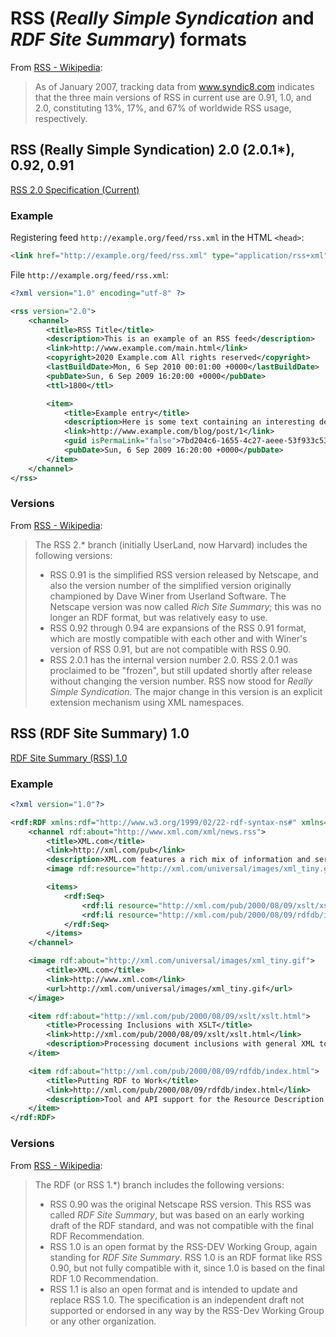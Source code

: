 # RSS (_Really Simple Syndication_ and _RDF Site Summary_) formats

From [RSS - Wikipedia](https://en.wikipedia.org/wiki/RSS):

> As of January 2007, tracking data from www.syndic8.com indicates that the three main versions of RSS in current use are 0.91, 1.0, and 2.0, constituting 13%, 17%, and 67% of worldwide RSS usage, respectively.

## RSS (Really Simple Syndication) 2.0 (2.0.1\*), 0.92, 0.91

[RSS 2.0 Specification (Current)](https://www.rssboard.org/rss-specification)

### Example

Registering feed `http://example.org/feed/rss.xml` in the HTML `<head>`:

```html
<link href="http://example.org/feed/rss.xml" type="application/rss+xml" rel="alternate" title="Sitewide RSS feed" />
```

File `http://example.org/feed/rss.xml`:

```xml
<?xml version="1.0" encoding="utf-8" ?>

<rss version="2.0">
    <channel>
        <title>RSS Title</title>
        <description>This is an example of an RSS feed</description>
        <link>http://www.example.com/main.html</link>
        <copyright>2020 Example.com All rights reserved</copyright>
        <lastBuildDate>Mon, 6 Sep 2010 00:01:00 +0000</lastBuildDate>
        <pubDate>Sun, 6 Sep 2009 16:20:00 +0000</pubDate>
        <ttl>1800</ttl>

        <item>
            <title>Example entry</title>
            <description>Here is some text containing an interesting description.</description>
            <link>http://www.example.com/blog/post/1</link>
            <guid isPermaLink="false">7bd204c6-1655-4c27-aeee-53f933c5395f</guid>
            <pubDate>Sun, 6 Sep 2009 16:20:00 +0000</pubDate>
        </item>
    </channel>
</rss>
```

### Versions

From [RSS - Wikipedia](https://en.wikipedia.org/wiki/RSS):

> The RSS 2.\* branch (initially UserLand, now Harvard) includes the following versions:
>
> - RSS 0.91 is the simplified RSS version released by Netscape, and also the version number of the simplified version originally championed by Dave Winer from Userland Software. The Netscape version was now called _Rich Site Summary_; this was no longer an RDF format, but was relatively easy to use.
> - RSS 0.92 through 0.94 are expansions of the RSS 0.91 format, which are mostly compatible with each other and with Winer's version of RSS 0.91, but are not compatible with RSS 0.90.
> - RSS 2.0.1 has the internal version number 2.0. RSS 2.0.1 was proclaimed to be "frozen", but still updated shortly after release without changing the version number. RSS now stood for _Really Simple Syndication_. The major change in this version is an explicit extension mechanism using XML namespaces.

## RSS (RDF Site Summary) 1.0

[RDF Site Summary (RSS) 1.0](https://validator.w3.org/feed/docs/rss1.html)

### Example

```xml
<?xml version="1.0"?>

<rdf:RDF xmlns:rdf="http://www.w3.org/1999/02/22-rdf-syntax-ns#" xmlns="http://purl.org/rss/1.0/">
    <channel rdf:about="http://www.xml.com/xml/news.rss">
        <title>XML.com</title>
        <link>http://xml.com/pub</link>
        <description>XML.com features a rich mix of information and services for the XML community.</description>
        <image rdf:resource="http://xml.com/universal/images/xml_tiny.gif" />

        <items>
            <rdf:Seq>
                <rdf:li resource="http://xml.com/pub/2000/08/09/xslt/xslt.html" />
                <rdf:li resource="http://xml.com/pub/2000/08/09/rdfdb/index.html" />
            </rdf:Seq>
        </items>
    </channel>

    <image rdf:about="http://xml.com/universal/images/xml_tiny.gif">
        <title>XML.com</title>
        <link>http://www.xml.com</link>
        <url>http://xml.com/universal/images/xml_tiny.gif</url>
    </image>

    <item rdf:about="http://xml.com/pub/2000/08/09/xslt/xslt.html">
        <title>Processing Inclusions with XSLT</title>
        <link>http://xml.com/pub/2000/08/09/xslt/xslt.html</link>
        <description>Processing document inclusions with general XML tools can be problematic. This article proposes a way of preserving inclusion information through SAX-based processing.</description>
    </item>

    <item rdf:about="http://xml.com/pub/2000/08/09/rdfdb/index.html">
        <title>Putting RDF to Work</title>
        <link>http://xml.com/pub/2000/08/09/rdfdb/index.html</link>
        <description>Tool and API support for the Resource Description Framework is slowly coming of age. Edd Dumbill takes a look at RDFDB, one of the most exciting new RDF toolkits.</description>
    </item>
</rdf:RDF>
```

### Versions

From [RSS - Wikipedia](https://en.wikipedia.org/wiki/RSS):

> The RDF (or RSS 1.\*) branch includes the following versions:
>
> - RSS 0.90 was the original Netscape RSS version. This RSS was called _RDF Site Summary_, but was based on an early working draft of the RDF standard, and was not compatible with the final RDF Recommendation.
> - RSS 1.0 is an open format by the RSS-DEV Working Group, again standing for _RDF Site Summary_. RSS 1.0 is an RDF format like RSS 0.90, but not fully compatible with it, since 1.0 is based on the final RDF 1.0 Recommendation.
> - RSS 1.1 is also an open format and is intended to update and replace RSS 1.0. The specification is an independent draft not supported or endorsed in any way by the RSS-Dev Working Group or any other organization.
